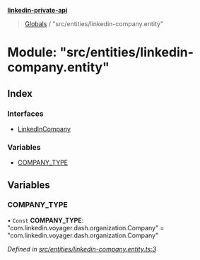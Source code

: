 **[linkedin-private-api](../README.md)**

> [Globals](../globals.md) / "src/entities/linkedin-company.entity"

# Module: "src/entities/linkedin-company.entity"

## Index

### Interfaces

- [LinkedInCompany](../interfaces/_src_entities_linkedin_company_entity_.linkedincompany.md)

### Variables

- [COMPANY_TYPE](_src_entities_linkedin_company_entity_.md#company_type)

## Variables

### COMPANY_TYPE

• `Const` **COMPANY_TYPE**: \"com.linkedin.voyager.dash.organization.Company\" = "com.linkedin.voyager.dash.organization.Company"

_Defined in [src/entities/linkedin-company.entity.ts:3](https://github.com/eilonmore/linkedin-private-api/blob/84c9c15/src/entities/linkedin-company.entity.ts#L3)_
